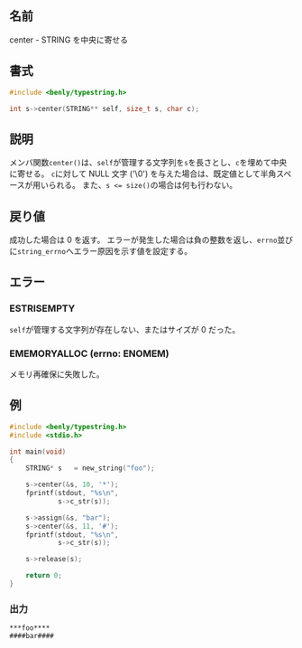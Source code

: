 ## 名前

center - STRING を中央に寄せる

## 書式

```c
#include <benly/typestring.h>

int s->center(STRING** self, size_t s, char c);
```

## 説明

メンバ関数`center()`は、`self`が管理する文字列を`s`を長さとし、`c`を埋めて中央に寄せる。
`c`に対して NULL 文字 ('\0') を与えた場合は、既定値として半角スペースが用いられる。
また、`s <= size()`の場合は何も行わない。

## 戻り値

成功した場合は 0 を返す。
エラーが発生した場合は負の整数を返し、`errno`並びに`string_errno`へエラー原因を示す値を設定する。

## エラー

### ESTRISEMPTY

`self`が管理する文字列が存在しない、またはサイズが 0 だった。

### EMEMORYALLOC (errno: ENOMEM)

メモリ再確保に失敗した。

## 例

```c
#include <benly/typestring.h>
#include <stdio.h>

int main(void)
{
    STRING* s   = new_string("foo");

    s->center(&s, 10, '*');
    fprintf(stdout, "%s\n",
            s->c_str(s));

    s->assign(&s, "bar");
    s->center(&s, 11, '#');
    fprintf(stdout, "%s\n",
            s->c_str(s));

    s->release(s);

    return 0;
}
```

### 出力

```
***foo****
####bar####
```
